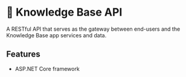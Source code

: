 # 🧰 Knowledge Base API

A RESTful API that serves as the gateway between end-users and the Knowledge Base app services and data.

## Features

-   ASP.NET Core framework
